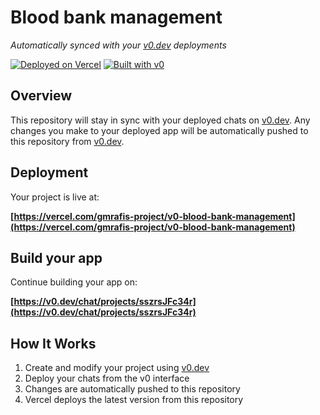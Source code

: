# Blood bank management

*Automatically synced with your [v0.dev](https://v0.dev) deployments*

[![Deployed on Vercel](https://img.shields.io/badge/Deployed%20on-Vercel-black?style=for-the-badge&logo=vercel)](https://vercel.com/gmrafis-project/v0-blood-bank-management)
[![Built with v0](https://img.shields.io/badge/Built%20with-v0.dev-black?style=for-the-badge)](https://v0.dev/chat/projects/sszrsJFc34r)

## Overview

This repository will stay in sync with your deployed chats on [v0.dev](https://v0.dev).
Any changes you make to your deployed app will be automatically pushed to this repository from [v0.dev](https://v0.dev).

## Deployment

Your project is live at:

**[https://vercel.com/gmrafis-project/v0-blood-bank-management](https://vercel.com/gmrafis-project/v0-blood-bank-management)**

## Build your app

Continue building your app on:

**[https://v0.dev/chat/projects/sszrsJFc34r](https://v0.dev/chat/projects/sszrsJFc34r)**

## How It Works

1. Create and modify your project using [v0.dev](https://v0.dev)
2. Deploy your chats from the v0 interface
3. Changes are automatically pushed to this repository
4. Vercel deploys the latest version from this repository